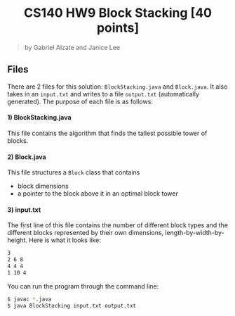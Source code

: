 <h1 align="center">CS140 HW9 Block Stacking [40 points]</h1>
<p>
</p>

> by Gabriel Alzate and Janice Lee


## Files
There are 2 files for this solution: `BlockStacking.java` and `Block.java`.
It also takes in an `input.txt` and writes to a file `output.txt` (automatically
generated). The purpose of each file is as follows:

#### 1) BlockStacking.java

This file contains the algorithm that finds the tallest possible tower of blocks.

#### 2) Block.java

This file structures a `Block` class that contains
* block dimensions
* a pointer to the block above it in an optimal block tower

#### 3) input.txt

The first line of this file contains the number of different block types and
the different blocks represented by their own dimensions, length-by-width-by-height.
Here is what it looks like:

```sh
3
2 6 8
4 4 4
1 10 4
```

You can run the program through the command line:

```sh
$ javac *.java
$ java BlockStacking input.txt output.txt
```

